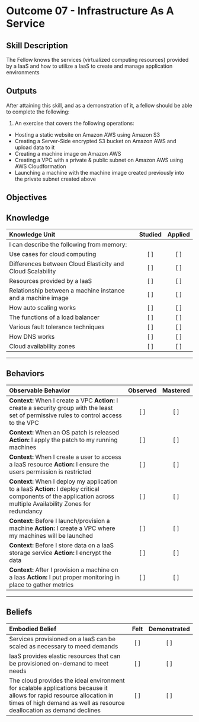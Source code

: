 # Outcome 07 - Infrastructure As A Service

Skill Description
-----------------
The Fellow knows the services (virtualized computing resources) provided by a IaaS and how to utilize a IaaS to create and manage application environments


Outputs
-------
After attaining this skill, and as a demonstration of it, a fellow should be able to complete the following:

1. An exercise that covers the following operations:
  - Hosting a static website on Amazon AWS using Amazon S3
  - Creating a Server-Side encrypted S3 bucket on Amazon AWS and upload data to it
  - Creating a machine image on Amazon AWS
  - Creating a VPC with a private & public subnet on Amazon AWS using AWS Cloudformation
  - Launching a machine with the machine image created previously into the private subnet created above



**Objectives**
--------------


## **Knowledge**

| Knowledge Unit   |      Studied      | Applied |
|:-----------------|:-----------------:|:-------:|
| I can describe the following from memory: | | |
| Use cases for cloud computing | [ ] | [ ] |
| Differences between Cloud Elasticity and Cloud Scalability | [ ] | [ ] |
| Resources provided by a IaaS | [ ] | [ ] |
| Relationship between a machine instance and a machine image | [ ] | [ ] |
| How auto scaling works | [ ] | [ ] |
| The functions of a load balancer | [ ] | [ ] |
| Various fault tolerance techniques | [ ] | [ ] |
| How DNS works | [ ] | [ ] |
| Cloud availability zones | [ ] | [ ] |


----------------


## **Behaviors**

| Observable Behavior   |      Observed      | Mastered |
|:----------------------|:------------------:|:--------:|
| **Context:** When I create a VPC **Action:** I create a security group with the least set of permissive rules to control access to the VPC| [ ] | [ ] |
| **Context:** When an OS patch is released **Action:** I apply the patch to my running machines | [ ] | [ ] |
| **Context:** When I create a user to access a IaaS resource **Action:** I ensure the users permission is restricted | [ ] | [ ] |
| **Context:** When I deploy my application to a IaaS **Action:** I deploy critical components of the application across multiple Availability Zones for redundancy | [ ] | [ ] |
| **Context:** Before I launch/provision a machine **Action:** I create a VPC where my machines will be launched | [ ] | [ ] |
| **Context:** Before I store data on a IaaS storage service **Action:** I encrypt the data | [ ] | [ ] |
| **Context:** After I provision a machine on a Iaas **Action:** I put proper monitoring in place to gather metrics | [ ] | [ ] |


--------------


## **Beliefs**

| Embodied Belief   |      Felt      | Demonstrated |
|:------------------|:--------------:|:------------:|
| Services provisioned on a IaaS can be scaled as necessary to meed demands | [ ] | [ ] |
| IaaS provides elastic resources that can be provisioned on-demand to meet needs | [ ] | [ ] |
| The cloud provides the ideal environment for scalable applications because it allows for rapid resource allocation in times of high demand as well as resource deallocation as demand declines | [ ] | [ ] |
